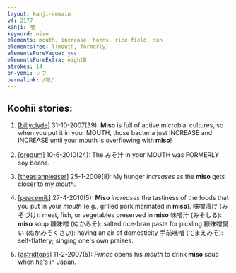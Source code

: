 ```yaml
---
layout: kanji-remain
v4: 2177
kanji: 噌
keyword: miso
elements: mouth, increase, horns, rice field, sun
elementsTree: l(mouth, formerly)
elementsPureVague: yes
elementsPureExtra: eightB
strokes: 14
on-yomi: ソウ
permalink: /噌/
---
```


## Koohii stories: 

1) [<a href="http://kanji.koohii.com/profile/billyclyde">billyclyde</a>] 31-10-2007(39): <strong>Miso</strong> is full of active microbial cultures, so when you put it in your MOUTH, those bacteria just INCREASE and INCREASE until your mouth is overflowing with<strong> miso</strong>!

2) [<a href="http://kanji.koohii.com/profile/oregum">oregum</a>] 10-6-2010(24): The みそ汁 in your MOUTH was FORMERLY soy beans.

3) [<a href="http://kanji.koohii.com/profile/theasianpleaser">theasianpleaser</a>] 25-1-2009(8): My hunger <em>increases</em> as the<strong> miso</strong> gets closer to my <em>mouth</em>.

4) [<a href="http://kanji.koohii.com/profile/peacemik">peacemik</a>] 27-4-2010(5): <strong>Miso</strong> <em>increases</em> the tastiness of the foods that you put in your <em>mouth</em> (e.g., grilled pork marinated in<strong> miso</strong>). 味噌漬け (みそづけ): meat, fish, or vegetables preserved in<strong> miso</strong> 味噌汁 (みそしる):<strong> miso</strong> soup 糠味噌 (ぬかみそ): salted rice-bran paste for pickling 糠味噌臭い (ぬかみそくさい): having an air of domesticity 手前味噌 (てまえみそ): self-flattery; singing one&#039;s own praises.

5) [<a href="http://kanji.koohii.com/profile/astridtops">astridtops</a>] 11-2-2007(5): <em>Prince</em> opens his <em>mouth</em> to drink<strong> miso</strong> soup when he&#039;s in Japan.

